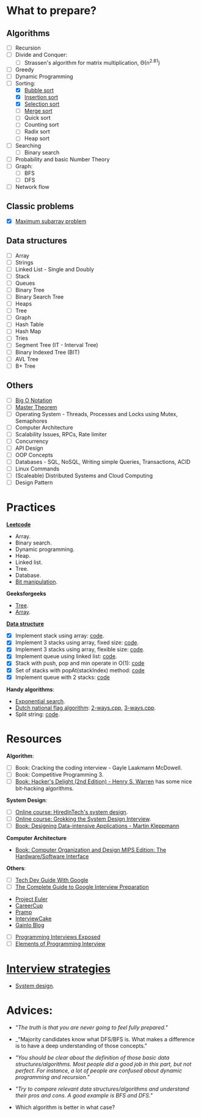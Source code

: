 # What to prepare?

## Algorithms
  - [ ] Recursion
  - [ ] Divide and Conquer:
    - [ ] Strassen's algorithm for matrix multiplication, Θ(n<sup>2.81</sup>)
  - [ ] Greedy
  - [ ] Dynamic Programming
  - [ ] Sorting:
    - [x] [Bubble sort](what-to-prepare/algorithms/bubble-sort.cpp)
    - [x] [Insertion sort](what-to-prepare/algorithms/insertion-sort.cpp)
    - [x] [Selection sort](what-to-prepare/algorithms/selection-sort.cpp)
    - [ ] [Merge sort](what-to-prepare/algorithms/merge-sort.cpp)
    - [ ] Quick sort
    - [ ] Counting sort
    - [ ] Radix sort
    - [ ] Heap sort
  - [ ] Searching
    - [ ] Binary search
  - [ ] Probability and basic Number Theory
  - [ ] Graph:
    - [ ] BFS
    - [ ] DFS
  - [ ] Network flow

## Classic problems

  - [x] [Maximum subarray problem](what-to-prepare/classic-problems/maximum-subarray.cpp)

## Data structures
  - [ ] Array
  - [ ] Strings
  - [ ] Linked List - Single and Doubly
  - [ ] Stack
  - [ ] Queues
  - [ ] Binary Tree
  - [ ] Binary Search Tree
  - [ ] Heaps
  - [ ] Tree
  - [ ] Graph
  - [ ] Hash Table
  - [ ] Hash Map
  - [ ] Tries
  - [ ] Segment Tree (IT - Interval Tree)
  - [ ] Binary Indexed Tree (BIT)
  - [ ] AVL Tree
  - [ ] B+ Tree

## Others
  - [ ] [Big O Notation](what-to-prepare/big-o-notation.md)
  - [ ] [Master Theorem](what-to-prepare/master-theorem.md)
  - [ ] Operating System - Threads, Processes and Locks using Mutex, Semaphores
  - [ ] Computer Architecture
  - [ ] Scalability Issues, RPCs, Rate limiter
  - [ ] Concurrency
  - [ ] API Design
  - [ ] OOP Concepts
  - [ ] Databases - SQL, NoSQL, Writing simple Queries, Transactions, ACID
  - [ ] Linux Commands
  - [ ] (Scaleable) Distributed Systems and Cloud Computing
  - [ ] Design Pattern

# Practices

**[Leetcode](https://github.com/nhannguyen95/interview-preparation/tree/master/leetcode)**
- Array.
- Binary search.
- Dynamic programming.
- Heap.
- Linked list.
- Tree.
- Database.
- [Bit manipulation](https://github.com/nhannguyen95/interview-preparation/tree/master/leetcode/bit-manipulation).

**Geeksforgeeks**
- [Tree](https://github.com/nhannguyen95/interview-preparation/tree/master/geeksforgeeks/tree).
- [Array](https://github.com/nhannguyen95/interview-preparation/tree/master/geeksforgeeks/array).

**[Data structure](https://github.com/nhannguyen95/interview-preparation/tree/master/data-structure-implementation)**
- [x] Implement stack using array: [code](data-structure-implementation/stack-using-array.cpp).
- [x] Implement 3 stacks using array, fixed size: [code](data-structure-implementation/fixed-multistack-using-array.cpp).
- [x] Implement 3 stacks using array, flexible size: [code](data-structure-implementation/flexible-multistack-using-array.cpp).
- [x] Implement queue using linked list: [code](data-structure-implementation/queue-using-linked-list.cpp).
- [x] Stack with push, pop and min operate in O(1): [code](data-structure-implementation/stack-min-o1.cpp)
- [x] Set of stacks with popAt(stackIndex) method: [code](data-structure-implementation/set-of-stacks-with-popat.cpp)
- [x] Implement queue with 2 stacks: [code](data-structure-implementation/queue-with-2-stacks.cpp)

**Handy algorithms**:
- [Exponential search](https://en.wikipedia.org/wiki/Exponential_search).
- [Dutch national flag algorithm](http://users.monash.edu/~lloyd/tildeAlgDS/Sort/Flag/): [2-ways.cpp](handy-algorithms/dnf-2-ways.cpp), [3-ways.cpp](https://github.com/nhannguyen95/interview-preparation/tree/master/handy-algorithms).
- Split string: [code](handy-algorithms/split-string.cpp).

# Resources

**Algorithm**:
- [ ] Book: Cracking the coding interview - Gayle Laakmann McDowell.
- [ ] Book: Competitive Programming 3.
- [ ] [Book: Hacker's Delight (2nd Edition) - Henry S. Warren](https://www.amazon.com/Hackers-Delight-2nd-Henry-Warren/dp/0321842685/ref=sr_1_1?ie=UTF8&qid=1536056482&sr=8-1&keywords=Hacker%27s++Delight) has some nice bit-hacking algorithms.

**System Design**:
- [ ] [Online course: HiredInTech's system design](https://www.hiredintech.com/classrooms/system-design).
- [ ] [Online course: Grokking the System Design Interview](https://www.educative.io/collection/5668639101419520/5649050225344512).
- [ ] [Book: Designing Data-intensive Applications - Martin Kleppmann](https://github.com/nhannguyen95/interview-preparation/tree/master/notes/system-design/designing-data-intensive-application)

**Computer Architecture**
- [Book: Computer Organization and Design MIPS Edition: The Hardware/Software Interface](https://www.amazon.com/Computer-Organization-Design-MIPS-Architecture/dp/0124077269/ref=sr_1_1?s=books&ie=UTF8&qid=1536553502&sr=1-1&keywords=Computer+Organization+and+Design+MIPS+Edition)

**Others**:
  - [ ] [Tech Dev Guide With Google](https://techdevguide.withgoogle.com/)
  - [ ] [The Complete Guide to Google Interview Preparation](http://blog.gainlo.co/index.php/category/google-interview-preparation/)
  - [Project Euler](https://projecteuler.net/)
  - [CareerCup](https://www.careercup.com/)
  - [Pramp](https://www.pramp.com/)
  - [InterviewCake](http://www.interviewcake.com/)
  - [Gainlo Blog](http://blog.gainlo.co/)
  - [ ] [Programming Interviews Exposed](https://www.amazon.in/Programming-Interviews-Exposed-Secrets-Landing/dp/8126539119)
  - [ ] [Elements of Programming Interview](https://www.amazon.in/Elements-Programming-Interviews-Adnan-Aziz/dp/9382359443/)

# [Interview strategies](https://github.com/nhannguyen95/interview-preparation/tree/master/strategies)

- [System design](strategies/system-design.md).

# Advices:

- _"The truth is that you are never going to feel fully prepared."_

- _"Majority candidates know what DFS/BFS is. What makes a difference is to have a deep understanding of those concepts."

- _"You should be clear about the definition of those basic data structures/algorithms. Most people did a good job in this part, but not perfect. For instance, a lot of people are confused about dynamic programming and recursion."_

- _"Try to compare relevant data structures/algorithms and understand their pros and cons. A good example is BFS and DFS."_

- Which algorithm is better in what case?
